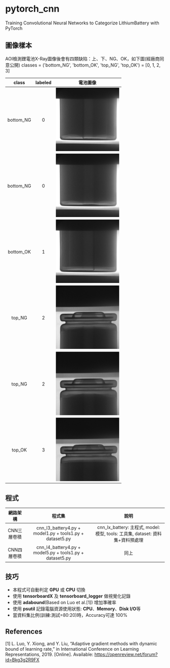 # pytorch_cnn
Training Convolutional Neural Networks to Categorize LithiumBattery with PyTorch

## 圖像樣本
AOI檢測鋰電池X-Ray圖像後會有四類缺陷：上、下、NG、OK，如下圖(經廠商同意公開)
classes = ('bottom_NG', 'bottom_OK', 'top_NG', 'top_OK') = [0, 1, 2, 3]

class | labeled | 電池圖像 |
:----------: | :----------: | :----------: |
bottom_NG| 0 | <img alt="bottom_NG-0" src="https://github.com/dvsseed/pytorch_cnn/blob/master/bottom_NG_0.bmp" width="200" height="200">|
bottom_NG| 0 |<img alt="bottom_NG-1" src="https://github.com/dvsseed/pytorch_cnn/blob/master/bottom_NG_1.bmp" width="200" height="200">|
bottom_OK| 1 |<img alt="bottom_OK-0" src="https://github.com/dvsseed/pytorch_cnn/blob/master/bottom_OK_0.bmp" width="200" height="200">|
top_NG| 2 |<img alt="top_NG-0" src="https://github.com/dvsseed/pytorch_cnn/blob/master/top_NG_0.bmp" width="200" height="200">|
top_NG| 2 |<img alt="top_NG-1" src="https://github.com/dvsseed/pytorch_cnn/blob/master/top_NG_1.bmp" width="200" height="200">|
top_OK| 3 |<img alt="top_OK-0" src="https://github.com/dvsseed/pytorch_cnn/blob/master/top_OK_0.bmp" width="200" height="200">|

## 程式
網路架構 | 程式集 | 說明 |
:----------: | :----------: | :----------: |
CNN三層卷積 | cnn_l3_battery4.py + model1.py + tools1.py + dataset5.py | cnn_lx_battery: 主程式, model: 模型, tools: 工具集, dataset: 資料集+資料預處理 |
CNN四層卷積 | cnn_l4_battery4.py + model5.py + tools1.py + dataset5.py | 同上 |

## 技巧
* 本程式可自動判定 **GPU** 或 **CPU** 切換
* 使用 **tensorboardX** 及 **tensorboard_logger** 做視覺化記錄
* 使用 **adabound**(Based on Luo et al.[1]) 增加準確率
* 使用 **psutil** 記錄電腦資源使用狀態: **CPU**、**Memory**、**Disk I/O**等
* 當資料集比例(訓練:測試=80:20)時，Accuracy可達 100%

## References
[1] L. Luo, Y. Xiong, and Y. Liu, “Adaptive gradient methods with dynamic bound of learning rate,” in International Conference on Learning Representations, 2019. [Online]. Available: https://openreview.net/forum?id=Bkg3g2R9FX
